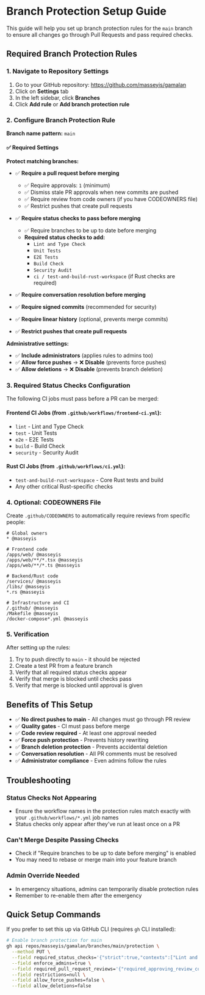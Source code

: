 # Branch Protection Setup Guide

This guide will help you set up branch protection rules for the `main` branch to ensure all changes go through Pull Requests and pass required checks.

## Required Branch Protection Rules

### 1. Navigate to Repository Settings

1. Go to your GitHub repository: https://github.com/masseyis/gamalan
2. Click on **Settings** tab
3. In the left sidebar, click **Branches**
4. Click **Add rule** or **Add branch protection rule**

### 2. Configure Branch Protection Rule

**Branch name pattern:** `main`

#### ✅ Required Settings

**Protect matching branches:**
- ✅ **Require a pull request before merging**
  - ✅ Require approvals: `1` (minimum)
  - ✅ Dismiss stale PR approvals when new commits are pushed
  - ✅ Require review from code owners (if you have CODEOWNERS file)
  - ✅ Restrict pushes that create pull requests

- ✅ **Require status checks to pass before merging**
  - ✅ Require branches to be up to date before merging
  - **Required status checks to add:**
    - `Lint and Type Check`
    - `Unit Tests`
    - `E2E Tests`
    - `Build Check`
    - `Security Audit`
    - `ci / test-and-build-rust-workspace` (if Rust checks are required)

- ✅ **Require conversation resolution before merging**

- ✅ **Require signed commits** (recommended for security)

- ✅ **Require linear history** (optional, prevents merge commits)

- ✅ **Restrict pushes that create pull requests**

**Administrative settings:**
- ✅ **Include administrators** (applies rules to admins too)
- ✅ **Allow force pushes** → ❌ **Disable** (prevents force pushes)
- ✅ **Allow deletions** → ❌ **Disable** (prevents branch deletion)

### 3. Required Status Checks Configuration

The following CI jobs must pass before a PR can be merged:

#### Frontend CI Jobs (from `.github/workflows/frontend-ci.yml`):
- `lint` - Lint and Type Check
- `test` - Unit Tests
- `e2e` - E2E Tests
- `build` - Build Check
- `security` - Security Audit

#### Rust CI Jobs (from `.github/workflows/ci.yml`):
- `test-and-build-rust-workspace` - Core Rust tests and build
- Any other critical Rust-specific checks

### 4. Optional: CODEOWNERS File

Create `.github/CODEOWNERS` to automatically require reviews from specific people:

```
# Global owners
* @masseyis

# Frontend code
/apps/web/ @masseyis
/apps/web/**/*.tsx @masseyis
/apps/web/**/*.ts @masseyis

# Backend/Rust code
/services/ @masseyis
/libs/ @masseyis
*.rs @masseyis

# Infrastructure and CI
/.github/ @masseyis
/Makefile @masseyis
/docker-compose*.yml @masseyis
```

### 5. Verification

After setting up the rules:

1. Try to push directly to `main` - it should be rejected
2. Create a test PR from a feature branch
3. Verify that all required status checks appear
4. Verify that merge is blocked until checks pass
5. Verify that merge is blocked until approval is given

## Benefits of This Setup

- ✅ **No direct pushes to main** - All changes must go through PR review
- ✅ **Quality gates** - CI must pass before merge
- ✅ **Code review required** - At least one approval needed
- ✅ **Force push protection** - Prevents history rewriting
- ✅ **Branch deletion protection** - Prevents accidental deletion
- ✅ **Conversation resolution** - All PR comments must be resolved
- ✅ **Administrator compliance** - Even admins follow the rules

## Troubleshooting

### Status Checks Not Appearing
- Ensure the workflow names in the protection rules match exactly with your `.github/workflows/*.yml` job names
- Status checks only appear after they've run at least once on a PR

### Can't Merge Despite Passing Checks
- Check if "Require branches to be up to date before merging" is enabled
- You may need to rebase or merge main into your feature branch

### Admin Override Needed
- In emergency situations, admins can temporarily disable protection rules
- Remember to re-enable them after the emergency

## Quick Setup Commands

If you prefer to set this up via GitHub CLI (requires `gh` CLI installed):

```bash
# Enable branch protection for main
gh api repos/masseyis/gamalan/branches/main/protection \
  --method PUT \
  --field required_status_checks='{"strict":true,"contexts":["Lint and Type Check","Unit Tests","E2E Tests","Build Check","Security Audit"]}' \
  --field enforce_admins=true \
  --field required_pull_request_reviews='{"required_approving_review_count":1,"dismiss_stale_reviews":true}' \
  --field restrictions=null \
  --field allow_force_pushes=false \
  --field allow_deletions=false
```